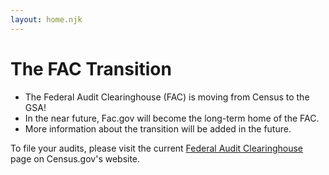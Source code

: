 ```yaml
---
layout: home.njk
---
```


# The FAC Transition

- The Federal Audit Clearinghouse (FAC) is moving from Census to the GSA!
- In the near future, Fac.gov will become the long-term home of the FAC.
- More information about the transition will be added in the future.

To file your audits, please visit the current [Federal Audit Clearinghouse](https://facweb.census.gov/) page 
on Census.gov's website.

